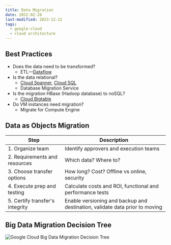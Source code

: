 ```yaml
---
title: Data Migration
date: 2022-02-28
last-modified: 2023-12-21
tags:
  - google-cloud
  - cloud architecture
---
```


## Best Practices

- Does the data need to be transformed?
	- ETL—[Dataflow](notes/Dataflow.md)
- Is the data relational?
	- [Cloud Spanner](notes/Cloud%20Spanner.md), [Cloud SQL](notes/Cloud%20SQL.md)
	- Database Migration Service
- Is the migration HBase (Hadoop database) to noSQL?
	- [Cloud Bigtable](notes/Cloud%20Bigtable.md)
- Do VM instances need migration?
	- Migrate for Compute Engine

## Data as Objects Migration

| Step                            | Description                                                                 |
| ------------------------------- | --------------------------------------------------------------------------- |
| 1. Organize team                | Identify approvers and execution teams                                      |
| 2. Requirements and resources   | Which data? Where to?                                                       |
| 3. Choose transfer options      | How long? Cost? Offline vs online, security                                 |
| 4. Execute prep and testing     | Calculate costs and ROI, functional and performance tests                   |
| 5. Certify transfer's integrity | Enable versioning and backup and destination, validate data prior to moving |

## Big Data Migration Decision Tree

![Google Cloud Big Data Migration Decision Tree](files/google_cloud_big_data_migration_decision_tree.svg)
